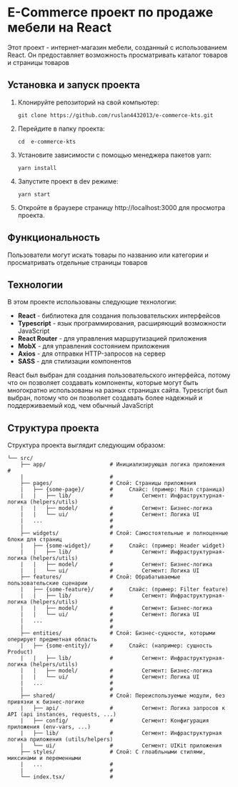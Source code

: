 # E-Commerce проект по продаже мебели на React

Этот проект - интернет-магазин мебели, созданный с использованием React. Он предоставляет возможность просматривать каталог товаров и страницы товаров
## Установка и запуск проекта

1. Клонируйте репозиторий на свой компьютер:
    ```shell
    git clone https://github.com/ruslan4432013/e-commerce-kts.git
    ```
2. Перейдите в папку проекта:
    ```shell
    cd  e-commerce-kts
    ```
3. Установите зависимости с помощью менеджера пакетов yarn:
    ```shell
    yarn install
    ```
4. Запустите проект в dev режиме:
    ```shell
    yarn start
    ```
5. Откройте в браузере страницу http://localhost:3000 для просмотра проекта.


## Функциональность

Пользователи могут искать товары по названию или категории и просматривать отдельные страницы товаров

## Технологии

В этом проекте использованы следующие технологии:

+ **React** - библиотека для создания пользовательских интерфейсов
+ **Typescript** - язык программирования, расширяющий возможности JavaScript 
+ **React Router** - для управления маршрутизацией приложения
+ **MobX** - для управления состоянием приложения
+ **Axios** - для отправки HTTP-запросов на сервер
+ **SASS** - для стилизации компонентов

React был выбран для создания пользовательского интерфейса, потому что он позволяет создавать компоненты, которые могут быть многократно использованы на разных страницах сайта. Typescript был выбран, потому что он позволяет создавать более надежный и поддерживаемый код, чем обычный JavaScript

## Структура проекта

Структура проекта выглядит следующим образом:
```
└── src/
    ├── app/                    # Инициализирующая логика приложения                #
    |                           #
    ├── pages/                  # Слой: Страницы приложения
    |   ├── {some-page}/        #     Слайс: (пример: Main страница)
    |   |   ├── lib/            #         Сегмент: Инфраструктурная-логика (helpers/utils)
    |   |   ├── model/          #         Сегмент: Бизнес-логика
    |   |   └── ui/             #         Сегмент: Логика UI
    |   ...                     #
    |                           #
    ├── widgets/                # Слой: Самостоятельные и полноценные блоки для страниц
    |   ├── {some-widget}/      #     Слайс: (пример: Header widget)
    |   |   ├── lib/            #         Сегмент: Инфраструктурная-логика (helpers/utils)
    |   |   ├── model/          #         Сегмент: Бизнес-логика
    |   |   └── ui/             #         Сегмент: Логика UI
    ├── features/               # Слой: Обрабатываемые пользовательские сценарии
    |   ├── {some-feature}/     #     Слайс: (пример: Filter feature)
    |   |   ├── lib/            #         Сегмент: Инфраструктурная-логика (helpers/utils)
    |   |   ├── model/          #         Сегмент: Бизнес-логика
    |   |   └── ui/             #         Сегмент: Логика UI
    |   ...                     #
    |                           #
    ├── entities/               # Слой: Бизнес-сущности, которыми оперирует предметная область
    |   ├── {some-entity}/      #     Слайс: (например: сущность Product)
    |   |   ├── lib/            #         Сегмент: Инфраструктурная-логика (helpers/utils)
    |   |   ├── model/          #         Сегмент: Бизнес-логика
    |   |   └── ui/             #         Сегмент: Логика UI
    |   ...                     #
    |                           #
    ├── shared/                 # Слой: Переиспользуемые модули, без привязки к бизнес-логике
    |   ├── api/                #         Сегмент: Логика запросов к API (api instances, requests, ...)
    |   ├── config/             #         Сегмент: Конфигурация приложения (env-vars, ...)
    |   ├── lib/                #         Сегмент: Инфраструктурная логика приложения (utils/helpers)
    |   └── ui/                 #         Сегмент: UIKit приложения
    ├── styles/                 # Слой: С глоабльными стилями, миксинами и переменными 
    |   ...                     #
    |                           #
    └── index.tsx/              #
```
